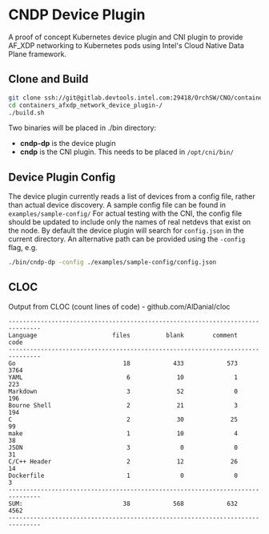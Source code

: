 # CNDP Device Plugin

A proof of concept Kubernetes device plugin and CNI plugin to provide AF_XDP networking to Kubernetes pods using Intel's Cloud Native Data Plane framework.

## Clone and Build

```bash
git clone ssh://git@gitlab.devtools.intel.com:29418/OrchSW/CNO/containers_afxdp_network_device_plugin-.git
cd containers_afxdp_network_device_plugin-/
./build.sh
```
Two binaries will be placed in ./bin directory:
- **cndp-dp** is the device plugin
- **cndp** is the CNI plugin. This needs to be placed in `/opt/cni/bin/`

## Device Plugin Config
The device plugin currently reads a list of devices from a config file, rather than actual device discovery. A sample config file can be found in `examples/sample-config/`
For actual testing with the CNI, the config file should be updated to include only the names of real netdevs that exist on the node.
By default the device plugin will search for `config.json` in the current directory. An alternative path can be provided using the `-config` flag, e.g.
```bash
./bin/cndp-dp -config ./examples/sample-config/config.json
```

## CLOC
Output from CLOC (count lines of code) - github.com/AlDanial/cloc 
<!---clocstart--->
```
-------------------------------------------------------------------------------
Language                     files          blank        comment           code
-------------------------------------------------------------------------------
Go                              18            433            573           3764
YAML                             6             10              1            223
Markdown                         3             52              0            196
Bourne Shell                     2             21              3            194
C                                2             30             25             99
make                             1             10              4             38
JSON                             3              0              0             31
C/C++ Header                     2             12             26             14
Dockerfile                       1              0              0              3
-------------------------------------------------------------------------------
SUM:                            38            568            632           4562
-------------------------------------------------------------------------------

```
<!---clocend--->

